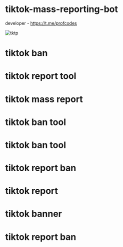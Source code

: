 # tiktok-mass-reporting-bot

developer - https://t.me/profcodes

 ![tktp](https://github.com/user-attachments/assets/3994a29b-690d-475a-a9fa-9cb82a86188d)

# tiktok ban
# tiktok report tool
# tiktok mass report
# tiktok ban tool
# tiktok ban tool
# tiktok report ban
# tiktok report
# tiktok banner
# tiktok report ban
